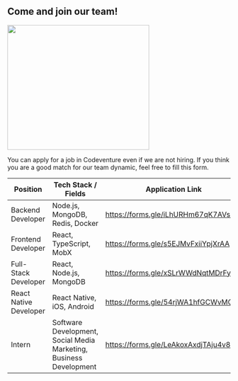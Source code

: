 <h2>Come and join our team!</h2>

<p align="left">
  <img src="./hiring.gif" width="320" height="282">
</p>

You can apply for a job in Codeventure even if we are not hiring. If you think you are a good match for our team dynamic, feel free to fill this form.

| Position  | Tech Stack / Fields | Application Link |
|-------------|--------------|---------------------|
| Backend Developer | Node.js, MongoDB, Redis, Docker | https://forms.gle/iLhURHm67qK7AVs38 |
| Frontend Developer | React, TypeScript, MobX | https://forms.gle/s5EJMvFxiiYpjXrAA | 
| Full-Stack Developer | React, Node.js, MongoDB | https://forms.gle/xSLrWWdNqtMDrFyd6 |
| React Native Developer | React Native, iOS, Android | https://forms.gle/54rjWA1hfGCWvMQe6 |
| Intern | Software Development, Social Media Marketing, Business Development | https://forms.gle/LeAkoxAxdjTAju4v8 |
